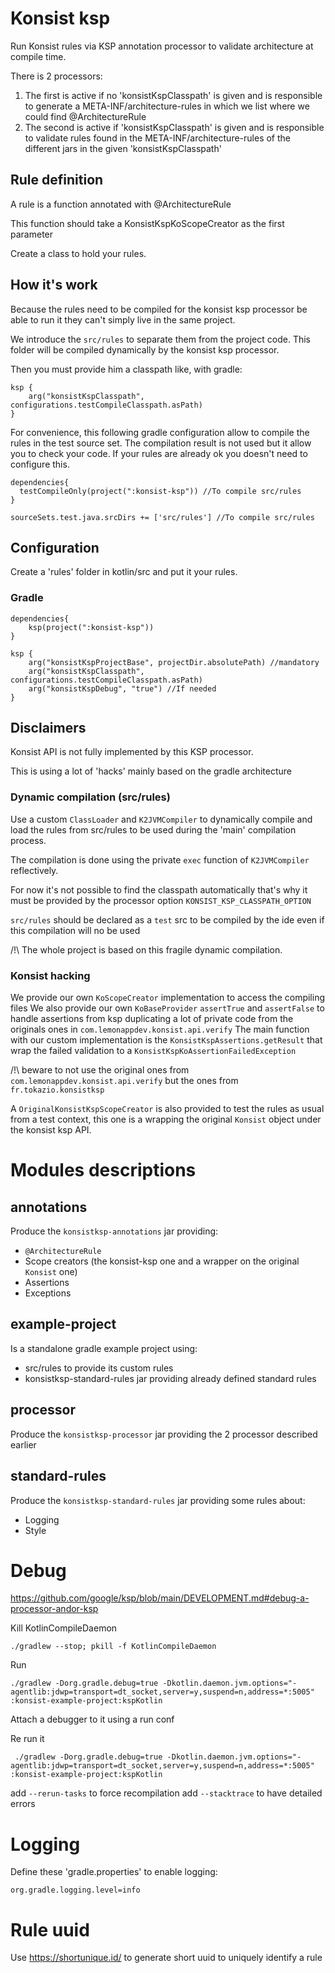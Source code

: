 # Konsist ksp

Run Konsist rules via KSP annotation processor to validate architecture at compile time.

There is 2 processors:

1. The first is active if no 'konsistKspClasspath' is given and is responsible to generate a META-INF/architecture-rules in which we list where we could find @ArchitectureRule 
2. The second is active if 'konsistKspClasspath' is given and is responsible to validate rules found in the META-INF/architecture-rules of the different jars in the given 'konsistKspClasspath' 

## Rule definition

A rule is a function annotated with @ArchitectureRule

This function should take a KonsistKspKoScopeCreator as the first parameter

Create a class to hold your rules.

## How it's work

Because the rules need to be compiled for the konsist ksp processor be able to run it
they can't simply live in the same project.

We introduce the `src/rules` to separate them from the project code.
This folder will be compiled dynamically by the konsist ksp processor.

Then you must provide him a classpath like, with gradle:

```
ksp {
    arg("konsistKspClasspath", configurations.testCompileClasspath.asPath)
}
```

For convenience, this following gradle configuration allow to compile the rules in the test source set.
The compilation result is not used but it allow you to check your code.
If your rules are already ok you doesn't need to configure this.

```
dependencies{
  testCompileOnly(project(":konsist-ksp")) //To compile src/rules
}

sourceSets.test.java.srcDirs += ['src/rules'] //To compile src/rules
```

## Configuration

Create a 'rules' folder in kotlin/src and put it your rules.

### Gradle

```
dependencies{
    ksp(project(":konsist-ksp"))
}

ksp {
    arg("konsistKspProjectBase", projectDir.absolutePath) //mandatory
    arg("konsistKspClasspath", configurations.testCompileClasspath.asPath)
    arg("konsistKspDebug", "true") //If needed
}
```

## Disclaimers

Konsist API is not fully implemented by this KSP processor.

This is using a lot of 'hacks' mainly based on the gradle architecture

### Dynamic compilation (src/rules)

Use a custom `ClassLoader` and `K2JVMCompiler` to dynamically compile and load the rules from src/rules to be used
during the 'main' compilation process.

The compilation is done using the private `exec` function of `K2JVMCompiler` reflectively.

For now it's not possible to find the classpath automatically that's why it must be provided by the processor option
`KONSIST_KSP_CLASSPATH_OPTION`

`src/rules` should be declared as a `test` src to be compiled by the ide even if this compilation will no be used

/!\ The whole project is based on this fragile dynamic compilation.

### Konsist hacking

We provide our own `KoScopeCreator` implementation to access the compiling files
We also provide our own `KoBaseProvider` `assertTrue` and `assertFalse` to handle assertions from ksp
duplicating a lot of private code from the originals ones in `com.lemonappdev.konsist.api.verify`
The main function with our custom implementation is the `KonsistKspAssertions.getResult` that wrap the failed validation
to a `KonsistKspKoAssertionFailedException`

/!\ beware to not use the original ones from `com.lemonappdev.konsist.api.verify` but the ones from
`fr.tokazio.konsistksp`

A `OriginalKonsistKspScopeCreator` is also provided to test the rules as usual from a test context, this one is a
wrapping the original `Konsist` object under the konsist ksp API.

# Modules descriptions

## annotations

Produce the `konsistksp-annotations` jar providing:

* `@ArchitectureRule`
* Scope creators (the konsist-ksp one and a wrapper on the original `Konsist` one)
* Assertions
* Exceptions

## example-project

Is a standalone gradle example project using:

* src/rules to provide its custom rules
* konsistksp-standard-rules jar providing already defined standard rules

## processor

Produce the `konsistksp-processor` jar providing the 2 processor described earlier

## standard-rules

Produce the `konsistksp-standard-rules` jar providing some rules about:

* Logging
* Style

# Debug

https://github.com/google/ksp/blob/main/DEVELOPMENT.md#debug-a-processor-andor-ksp

Kill KotlinCompileDaemon

```
./gradlew --stop; pkill -f KotlinCompileDaemon
```

Run

```
./gradlew -Dorg.gradle.debug=true -Dkotlin.daemon.jvm.options="-agentlib:jdwp=transport=dt_socket,server=y,suspend=n,address=*:5005" :konsist-example-project:kspKotlin
```

Attach a debugger to it using a run conf

Re run it

```
 ./gradlew -Dorg.gradle.debug=true -Dkotlin.daemon.jvm.options="-agentlib:jdwp=transport=dt_socket,server=y,suspend=n,address=*:5005" :konsist-example-project:kspKotlin
```

add `--rerun-tasks` to force recompilation
add `--stacktrace` to have detailed errors

# Logging

Define these 'gradle.properties' to enable logging:

```
org.gradle.logging.level=info
```

# Rule uuid

Use https://shortunique.id/ to generate short uuid to uniquely identify a rule
